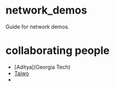 # network_demos
Guide for network demos.

# collaborating people
* [Aditya](Georgia Tech)
* [Taiwo]()
* [](UAB) 
